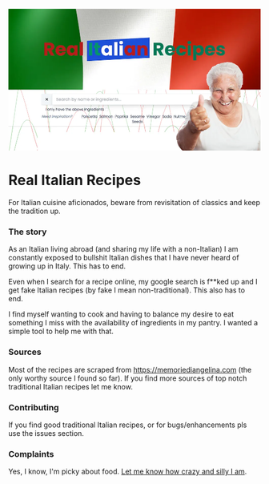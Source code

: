 ![header banner](src/public/og.webp)

Real Italian Recipes
===

For Italian cuisine aficionados, beware from revisitation of classics and keep the tradition up.

### The story

As an Italian living abroad (and sharing my life with a non-Italian) I am constantly exposed to bullshit Italian dishes that I have never heard of growing up in Italy. This has to end.

Even when I search for a recipe online, my google search is f**ked up and I get fake Italian recipes (by fake I mean non-traditional). This also has to end.

I find myself wanting to cook and having to balance my desire to eat something I miss with the availability of ingredients in my pantry. I wanted a simple tool to help me with that.

### Sources

Most of the recipes are scraped from https://memoriediangelina.com (the only worthy source I found so far).
If you find more sources of top notch traditional Italian recipes let me know.


### Contributing

If you find good traditional Italian recipes, or for bugs/enhancements pls use the issues section.


### Complaints

Yes, I know, I'm picky about food. [Let me know how crazy and silly I am](issues/new?title=Complaint&body=%2A%2AInsert%20complaint%20here%2A%2A).
